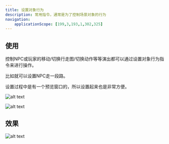 ```yaml
---
title: 设置对象行为
description: 常用指令，通常是为了控制场景对象的行为
navigation:
    applicationScope: [199,3,193,1,302,325]
---
```


## 使用

控制NPC或玩家的移动/切换行走图/切换动作等等演出都可以通过设置对象行为指令来进行操作。

比如就可以设置NPC走一段路。

设置过程中是有一个预览窗口的，所以设置起来也是非常方便。

![alt text](https://cdn.gcw.wiki.wiki/gcw/image/zh_hans/commands/sceneobject/backtotitlepage/image.png)

![alt text](https://cdn.gcw.wiki.wiki/gcw/image/zh_hans/commands/sceneobject/backtotitlepage/image-1.png)

## 效果

![alt text](https://cdn.gcw.wiki.wiki/gcw/image/zh_hans/commands/sceneobject/backtotitlepage/1.gif)
